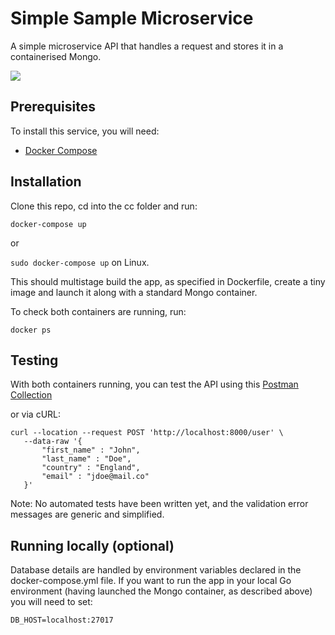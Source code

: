 # Simple Sample Microservice
A simple microservice API that handles a request and stores it in a containerised Mongo.

![](https://docs.google.com/drawings/d/e/2PACX-1vQTD4mIs6vQ9bYWKmR_vyIHZlB5ebCW3ITMO7BcW_6vOA3Gg9lQygLY6C1Vb21SCn6ZwryhOtTtmlOr/pub?w=666&h=985)

## Prerequisites
To install this service, you will need:

- [Docker Compose](https://docs.docker.com/compose/install/)

## Installation
Clone this repo, cd into the cc folder and run:

`docker-compose up`

or

`sudo docker-compose up` on Linux.

This should multistage build the app, as specified in Dockerfile, create a tiny image and launch it along with a standard Mongo container.

To check both containers are running, run:

`docker ps`

## Testing
With both containers running, you can test the API using this [Postman Collection](https://documenter.getpostman.com/view/9321625/Szmcbf1R)

or via cURL:

```
curl --location --request POST 'http://localhost:8000/user' \
   --data-raw '{
       "first_name" : "John",
       "last_name" : "Doe",
       "country" : "England",
       "email" : "jdoe@mail.co"
   }'
```

Note: No automated tests have been written yet, and the validation error messages are generic and simplified.

## Running locally (optional)
Database details are handled by environment variables declared in the docker-compose.yml file. If you want to run the app in your local Go environment (having launched the Mongo container, as described above) you will need to set:

`DB_HOST=localhost:27017`


